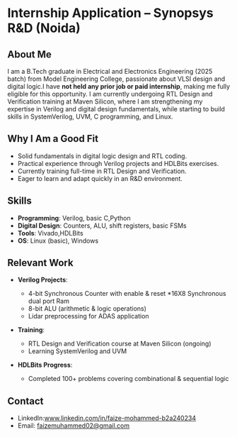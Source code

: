 # Internship Application – Synopsys R&D (Noida)

## About Me

I am a B.Tech graduate in Electrical and Electronics Engineering (2025 batch) from Model Engineering College, passionate about VLSI design and digital logic.I have **not held any prior job or paid internship**, making me fully eligible for this opportunity. I am currently undergoing RTL Design and Verification training at Maven Silicon, where I am strengthening my expertise in Verilog and digital design fundamentals, while starting to build skills in SystemVerilog, UVM, C programming, and Linux.

## Why I Am a Good Fit

* Solid fundamentals in digital logic design and RTL coding.
* Practical experience through Verilog projects and HDLBits exercises.
* Currently training full-time in RTL Design and Verification.
* Eager to learn and adapt quickly in an R&D environment.

## Skills

* **Programming**: Verilog, basic C,Python
* **Digital Design**: Counters, ALU, shift registers, basic FSMs
* **Tools**: Vivado,HDLBits
* **OS**: Linux (basic), Windows

## Relevant Work

* **Verilog Projects**:

  * 4-bit Synchronous Counter with enable & reset
  *16X8 Synchronous dual port Ram
  * 8-bit ALU (arithmetic & logic operations)
  * Lidar preprocessing for ADAS application  

* **Training**:

  * RTL Design and Verification course at Maven Silicon (ongoing)
  * Learning SystemVerilog and UVM

* **HDLBits Progress**:

  * Completed 100+ problems covering combinational & sequential logic

## Contact

* LinkedIn:www.linkedin.com/in/faize-mohammed-b2a240234
* Email: faizemuhammed02@gmail.com
